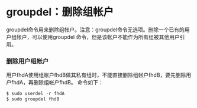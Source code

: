 groupdel：删除组帐户
==========================================================
groupdel命令用来删除组帐户。注意：groupdel命令无选项。删除一个已有的用户组帐户，可以使用groupdel
命令，但是该帐户不能作为所有组被其他用户引用。

### 删除用户组帐户
用户fhdA使用组帐户fhdB做其私有组时，不能直接删除组帐户fhdB，要先删除用户fhdA，再删除组帐户fhdB。
命令如下：
```powershell
$ sudo userdel -r fhdA
$ sudo groupdel fhdB
```
